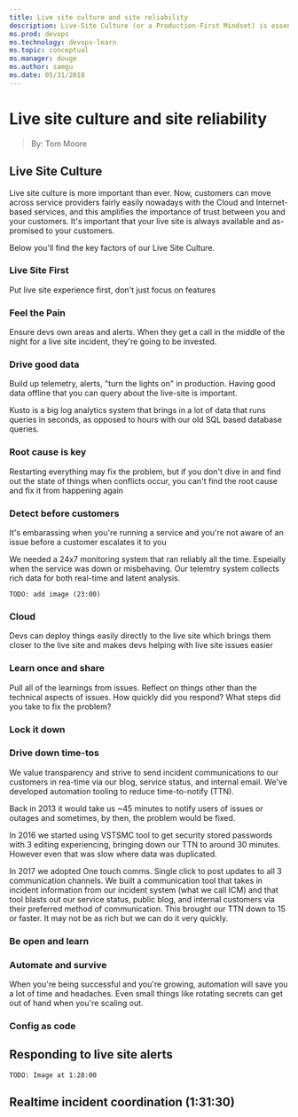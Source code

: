 ```yaml
---
title: Live site culture and site reliability
description: Live-Site Culture (or a Production-First Mindset) is essential to running a service. Tom Moore discusses both how we handle service reliability and how we practice. Along the way, Tom Moore discusses how we use telemetry to monitor VSTS and gain continual insight into both the health and usage of the service.
ms.prod: devops
ms.technology: devops-learn
ms.topic: conceptual
ms.manager: douge
ms.author: samgu
ms.date: 05/31/2018
---
```


# Live site culture and site reliability
> By: Tom Moore

## Live Site Culture
Live site culture is more important than ever. Now, customers can move across service providers fairly easily nowadays with the Cloud and Internet-based services, and this amplifies the importance of trust between you and your customers. It's important that your live site is always available and as-promised to your customers. 

Below you'll find the key factors of our Live Site Culture.

### Live Site First

Put live site experience first, don't just focus on features

### Feel the Pain

Ensure devs own areas and alerts. When they get a call in the middle of the night for a live site incident, they're going to be invested.

### Drive good data

Build up telemetry, alerts, "turn the lights on" in production. Having good data offline that you can query about the live-site is important.

Kusto is a big log analytics system that brings in a lot of data that runs queries in seconds, as opposed to hours with our old SQL based database queries.

### Root cause is key

Restarting everything may fix the problem, but if you don't dive in and find out the state of things when conflicts occur, you can't find the root cause and fix it from happening again

### Detect before customers

It's embarassing when you're running a service and you're not aware of an issue before a customer escalates it to you

We needed a 24x7 monitoring system that ran reliably all the time. Espeially when the service was down or misbehaving. Our telemtry system collects rich data for both real-time and latent analysis.
    
    TODO: add image (23:00)

### Cloud

Devs can deploy things easily directly to the live site which brings them closer to the live site and makes devs helping with live site issues easier

### Learn once and share

Pull all of the learnings from issues. Reflect on things other than the technical aspects of issues. How quickly did you respond? What steps did you take to fix the problem? 

### Lock it down

### Drive down time-tos

We value transparency and strive to send incident communications to our customers in rea-time via our blog, service status, and internal email. We've developed automation tooling to reduce time-to-notify (TTN).

Back in 2013 it would take us ~45 minutes to notify users of issues or outages and sometimes, by then, the problem would be fixed.

In 2016 we started using VSTSMC tool to get security stored passwords with 3 editing experiencing, bringing down our TTN to around 30 minutes. However even that was slow where data was duplicated.

In 2017 we adopted One touch comms. Single click to post updates to all 3 communication channels. We built a communication tool that takes in incident information from our incident system (what we call ICM) and that tool blasts out our service status, public blog, and internal customers via their preferred method of communication. This brought our TTN down to 15 or faster. It may not be as rich but we can do it very quickly.

### Be open and learn

### Automate and survive

When you're being successful and you're growing, automation will save you a lot of time and headaches. Even small things like rotating secrets can get out of hand when you're scaling out.

### Config as code

## Responding to live site alerts

    TODO: Image at 1:28:00

## Realtime incident coordination (1:31:30)